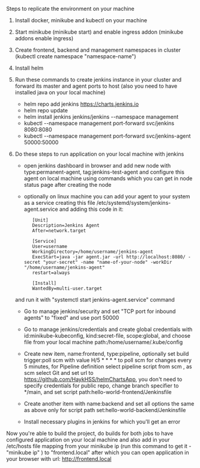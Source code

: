 Steps to replicate the environment on your machine

1. Install docker, minikube and kubectl on your machine 

2. Start minikube (minikube start)  and enable ingress addon (minikube addons enable ingress)

3. Create frontend, backend and management namespaces in cluster (kubectl create namespace "namespace-name")

4. Install helm

5. Run these commands to create jenkins instance in your cluster and forward its master and agent ports to host (also you need to have installed java on your local machine)
   - helm repo add jenkins https://charts.jenkins.io
   - helm repo update
   - helm install jenkins jenkins/jenkins --namespace management
   - kubectl --namespace management port-forward svc/jenkins 8080:8080
   - kubectl --namespace management port-forward svc/jenkins-agent 50000:50000

6. Do these steps to run application on your local machine with jenkins
   - open jenkins dashboard in browser and add new node with type:permanent-agent, tag:jenkins-test-agent and configure this agent on local machine using commands which you can get in node status page after creating the node
   - optionally on linux machine you can add your agent to your system as a service  creating  this file /etc/systemd/system/jenkins-agent.service and adding this code in it:
   
            [Unit]
            Description=Jenkins Agent
            After=network.target

            [Service]
            User=username
            WorkingDirectory=/home/username/jenkins-agent
            ExecStart=java -jar agent.jar -url http://localhost:8080/ -secret "your-secret" -name "name-of-your-node" -workDir "/home/username/jenkins-agent"
            restart=always

            [Install]
            WantedBy=multi-user.target

    and run it with "systemctl start jenkins-agent.service" command

   - Go to manage jenkins/security and set "TCP port for inbound agents" to "fixed" and use port 50000

   - Go to manage jenkins/credentials and create global credentials with id:minikube-kubeconfig, kind:secret-file, scope:global, and choose file from your local machine path:/home/username/.kube/config

   - Create new item, name:frontend, type:pipeline, optionally set build trigger:poll scm with value H/5 * * * * to poll scm for changes every 5 minutes, for Pipeline definition select pipeline script from scm , as scm select Git and set url to https://github.com/HaykHSS/helmChartsApp, you don't need to specify credentials for public repo, change branch specifier to */main, and set script path:hello-world-frontend/Jenkinsfile

   - Create another item with name:backend and set all options the same as above only for script path set:hello-world-backend/Jenkinsfile

   - Install necessary plugins in jenkins for which you'll get an error

Now you're able to build the project, do builds for both jobs to have configured application on your local machine and also add in your /etc/hosts file mapping from your minikube ip (run this command to get it - "minikube ip" ) to "frontend.local" after which you can open application in your browser with url: http://frontend.local
